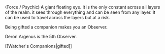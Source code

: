 (Force / Psychic) A giant floating eye. It is the only constant across all layers of the realm. it sees through everything and can be seen from any layer. It can be used to travel across the layers but at a risk.

Being gifted a companion makes you an Observer.

Deron Argenus is the 5th Observer.

[[Watcher's Companions|gifted]]